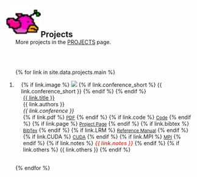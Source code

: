 <h2 class="sleep" id="publications" style="margin: 2px 0px -15px;"><img src="/assets/img/flappy_default.png" alt="flappy">Projects</h2>


<div class="publications">
<ol class="bibliography">

More projects in the <a href="/projects">PROJECTS</a> page.

<br>
<br>

{% for link in site.data.projects.main %}

<li>
<div class="pub-row">
  <div class="col-sm-3 abbr" style="position: relative;padding-right: 15px;padding-left: 15px;">
    {% if link.image %} 
    <img src="{{ link.image }}" class="teaser img-fluid z-depth-1" style="width=100;height=40%">
    {% if link.conference_short %} 
    <abbr class="badge">{{ link.conference_short }}</abbr>
    {% endif %}
    {% endif %}
  </div>
  <div class="col-sm-9" style="position: relative;padding-right: 15px;padding-left: 20px;">
      <div class="title"><a href="{{ link.website }}">{{ link.title }}</a></div>
      <div class="author">{{ link.authors }}</div>
      <div class="periodical"><em>{{ link.conference }}</em>
      </div>
    <div class="links">
      {% if link.pdf %} 
      <a href="{{ link.pdf }}" class="btn btn-sm z-depth-0" role="button" target="_blank" style="font-size:12px;">PDF</a>
      {% endif %}
      {% if link.code %} 
      <a href="{{ link.code }}" class="btn btn-sm z-depth-0" role="button" target="_blank" style="font-size:12px;">Code</a>
      {% endif %}
      {% if link.page %} 
      <a href="{{ link.page }}" class="btn btn-sm z-depth-0" role="button" target="_blank" style="font-size:12px;">Project Page</a>
      {% endif %}
      {% if link.bibtex %} 
      <a href="{{ link.bibtex }}" class="btn btn-sm z-depth-0" role="button" target="_blank" style="font-size:12px;">BibTex</a>
      {% endif %}
      {% if link.LRM %} 
      <a href="{{ link.LRM }}" class="btn btn-sm z-depth-0" role="button" target="_blank" style="font-size:12px;">Reference Manual</a>
      {% endif %}
      {% if link.CUDA %} 
      <a href="{{ link.CUDA }}" class="btn btn-sm z-depth-0" role="button" target="_blank" style="font-size:12px;">CUDA</a>
      {% endif %}
      {% if link.MPI %} 
      <a href="{{ link.MPI }}" class="btn btn-sm z-depth-0" role="button" target="_blank" style="font-size:12px;">MPI</a>
      {% endif %}
      {% if link.notes %} 
      <strong> <i style="color:#e74d3c">{{ link.notes }}</i></strong>
      {% endif %}
      {% if link.others %} 
      {{ link.others }}
      {% endif %}
    </div>
  </div>
</div>
</li>
<br>

{% endfor %}

</ol>
</div>